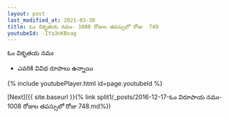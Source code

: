 ```yaml
---
layout: post
last_modified_at: 2021-03-30
title: ఓం వికృతయ నమః- 1008 రోజుల తపస్సులో రోజు  749
youtubeId: -IYa3nKBsag
---
```

 
 
 ఓం వికృతయ నమః  
 
 -  ఎవరికి వివిధ రూపాలు ఉన్నాయి 
 
  
 
  
 
 
 
 
 
 


{% include youtubePlayer.html id=page.youtubeId %}
 
[Next]({{ site.baseurl }}{% link  split1/_posts/2016-12-17-ఓం విరూపాయ నమః- 1008 రోజుల తపస్సులో రోజు  748.md%})
 
